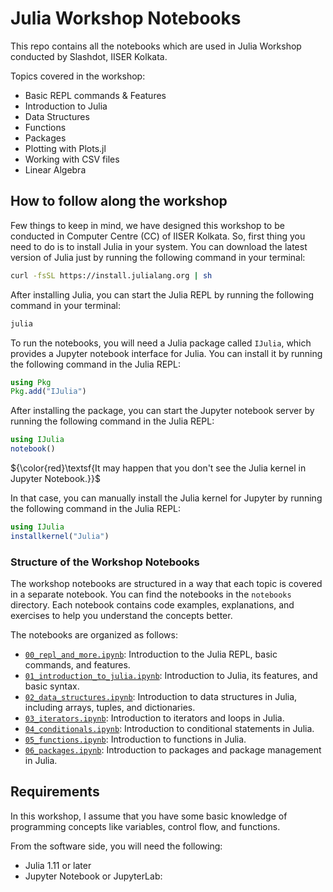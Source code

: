 # Julia Workshop Notebooks

This repo contains all the notebooks which are used in Julia Workshop conducted by Slashdot, IISER Kolkata.

Topics covered in the workshop:

- Basic REPL commands & Features
- Introduction to Julia
- Data Structures
- Functions
- Packages
- Plotting with Plots.jl
- Working with CSV files
- Linear Algebra

## How to follow along the workshop

Few things to keep in mind, we have designed this workshop to be conducted in Computer Centre (CC) of IISER Kolkata. So, first thing you need to do is to install Julia in your system. You can download the latest version of Julia just by running the following command in your terminal:

```bash
curl -fsSL https://install.julialang.org | sh
```

After installing Julia, you can start the Julia REPL by running the following command in your terminal:

```bash
julia
```

To run the notebooks, you will need a Julia package called `IJulia`, which provides a Jupyter notebook interface for Julia. You can install it by running the following command in the Julia REPL:

```julia
using Pkg
Pkg.add("IJulia")
```

After installing the package, you can start the Jupyter notebook server by running the following command in the Julia REPL:

```julia
using IJulia
notebook()
```

${\color{red}\textsf{It may happen that you don't see the Julia kernel in Jupyter Notebook.}}$

In that case, you can manually install the Julia kernel for Jupyter by running the following command in the Julia REPL:

```julia
using IJulia
installkernel("Julia")
```

### Structure of the Workshop Notebooks

The workshop notebooks are structured in a way that each topic is covered in a separate notebook. You can find the notebooks in the `notebooks` directory. Each notebook contains code examples, explanations, and exercises to help you understand the concepts better.

The notebooks are organized as follows:

- [`00_repl_and_more.ipynb`](./notebooks/00_repl_and_more.ipynb): Introduction to the Julia REPL, basic commands, and features.
- [`01_introduction_to_julia.ipynb`](./notebooks/01_introduction_to_julia.ipynb): Introduction to Julia, its features, and basic syntax.
- [`02_data_structures.ipynb`](./notebooks/02_data_structures.ipynb): Introduction to data structures in Julia, including arrays, tuples, and dictionaries.
- [`03_iterators.ipynb`](./notebooks/03_iterators.ipynb): Introduction to iterators and loops in Julia.
- [`04_conditionals.ipynb`](./notebooks/04_conditionals.ipynb): Introduction to conditional statements in Julia.
- [`05_functions.ipynb`](./notebooks/05_functions.ipynb): Introduction to functions in Julia.
- [`06_packages.ipynb`](./notebooks/06_packages.ipynb): Introduction to packages and package management in Julia.

## Requirements

In this workshop, I assume that you have some basic knowledge of programming concepts like variables, control flow, and functions.

From the software side, you will need the following:

- Julia 1.11 or later
- Jupyter Notebook or JupyterLab:
